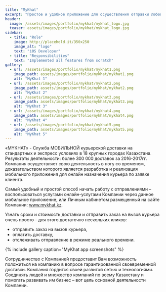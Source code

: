 ```yaml
---
title: "MyKhat"
excerpt: "Простое и удобное приложение для осуществления отправки любого почтового отправления и отслеживания в ON-Line режиме."
header:
  image: /assets/images/portfolio/mykhat/mykhat_logo.jpg
  teaser: assets/images/portfolio/mykhat/mykhat_logo.jpg
sidebar:
  - title: "Role"
    image: http://placehold.it/350x250
    image_alt: "logo"
    text: "iOS Developer"
  - title: "Responsibilities"
    text: "Implemented all features from scratch"
gallery:
  - url: /assets/images/portfolio/mykhat/mykhat1.png
    image_path: assets/images/portfolio/mykhat/mykhat1.png
    alt: "MyKhat 1"
  - url: /assets/images/portfolio/mykhat/mykhat2.png
    image_path: assets/images/portfolio/mykhat/mykhat2.png
    alt: "MyKhat 2"
  - url: /assets/images/portfolio/mykhat/mykhat3.png
    image_path: assets/images/portfolio/mykhat/mykhat3.png
    alt: "MyKhat 3"
  - url: /assets/images/portfolio/mykhat/mykhat4.png
    image_path: assets/images/portfolio/mykhat/mykhat4.png
    alt: "MyKhat 4"
  - url: /assets/images/portfolio/mykhat/mykhat5.png
    image_path: assets/images/portfolio/mykhat/mykhat5.png
    alt: "MyKhat 5"
---
```


«MYKHAT» - Служба МОБИЛЬНОЙ курьерской доставки на стандартных и экспресс условиях в 18 крупных городах Казахстана. Результаты деятельности: более 300 000 доставок за 2016-2017гг. Компания осуществляет свою деятельность в ногу со временем, доказательством которого является разработка и реализация мобильного приложения для онлайн назначения курьера по заявке клиента.

Самый удобный и простой способ начать работу с отправлениями – воспользоваться услугами онлайн-услугами Компании через данное мобильное приложение, или Личным кабинетом размещенный на сайте Компании: www.mykhat.kz.

Узнать сроки и стоимость доставки и отправить заказ на вызов курьера очень просто – для этого достаточно нескольких кликов:
- отправить заказ на вызов курьера,
- оплатить доставку,
- отслеживать отправление в режиме реального времени.

{% include gallery caption="MyKhat app screenshots" %}

Сотрудничество с Компанией предоставит Вам возможность положиться на компанию в вопросе гарантированной своевременной доставки. Компания гордится своей развитой сетью и технологиями. Соединять людей и множество компаний по всему Казахстану и помогать развивать им бизнес – вот цель основной деятельности Компании.